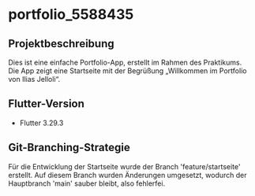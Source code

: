 # portfolio_5588435

## Projektbeschreibung
Dies ist eine einfache Portfolio-App, erstellt im Rahmen des Praktikums.  
Die App zeigt eine Startseite mit der Begrüßung „Willkommen im Portfolio von Ilias Jelloli“.

## Flutter-Version
- Flutter 3.29.3

## Git-Branching-Strategie
Für die Entwicklung der Startseite wurde der Branch 'feature/startseite' erstellt.
Auf diesem Branch wurden Änderungen umgesetzt, wodurch der Hauptbranch 'main' sauber bleibt, also fehlerfei.


